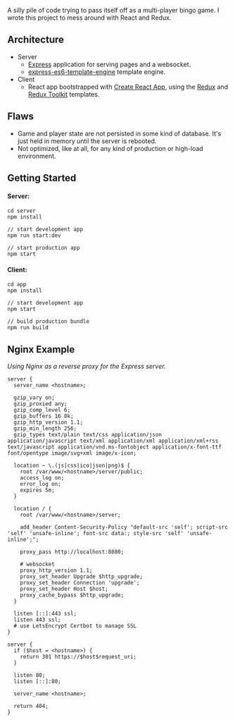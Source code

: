 A silly pile of code trying to pass itself off as a multi-player bingo game. I wrote this project to mess around with React and Redux.

## Architecture

- Server
  - [Express](https://expressjs.com/) application for serving pages and a websocket.
  - [express-es6-template-engine](https://github.com/dondido/express-es6-template-engine) template engine.
- Client
  - React app bootstrapped with [Create React App](https://github.com/facebook/create-react-app), using the [Redux](https://redux.js.org/) and [Redux Toolkit](https://redux-toolkit.js.org/) templates.

## Flaws

- Game and player state are not persisted in some kind of database. It's just held in memory until the server is rebooted.
- Not optimized, like at all, for any kind of production or high-load environment.

## Getting Started

#### Server:

```
cd server
npm install

// start development app
npm run start:dev

// start production app
npm start
```

#### Client:

```
cd app
npm install

// start development app
npm start

// build production bundle
npm run build
```

## Nginx Example

_Using Nginx as a reverse proxy for the Express server._

```nginx
server {
  server_name <hostname>;

  gzip_vary on;
  gzip_proxied any;
  gzip_comp_level 6;
  gzip_buffers 16 8k;
  gzip_http_version 1.1;
  gzip_min_length 256;
  gzip_types text/plain text/css application/json application/javascript text/xml application/xml application/xml+rss text/javascript application/vnd.ms-fontobject application/x-font-ttf font/opentype image/svg+xml image/x-icon;

  location ~ \.(js|css|ico|json|png)$ {
    root /var/www/<hostname>/server/public;
    access_log on;
    error_log on;
    expires 5m;
  }

  location / {
    root /var/www/<hostname>/server;

    add_header Content-Security-Policy "default-src 'self'; script-src 'self' 'unsafe-inline'; font-src data:; style-src 'self' 'unsafe-inline';";

    proxy_pass http://localhost:8080;

    # websocket
    proxy_http_version 1.1;
    proxy_set_header Upgrade $http_upgrade;
    proxy_set_header Connection 'upgrade';
    proxy_set_header Host $host;
    proxy_cache_bypass $http_upgrade;
  }

  listen [::]:443 ssl;
  listen 443 ssl;
  # use LetsEncrypt Certbot to manage SSL
}

server {
  if ($host = <hostname>) {
    return 301 https://$host$request_uri;
  }

  listen 80;
  listen [::]:80;

  server_name <hostname>;

  return 404;
}
```
